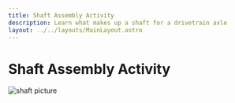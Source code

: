 ```yaml
---
title: Shaft Assembly Activity
description: Learn what makes up a shaft for a drivetrain axle
layout: ../../layouts/MainLayout.astro
---
```


# Shaft Assembly Activity

![shaft picture]()